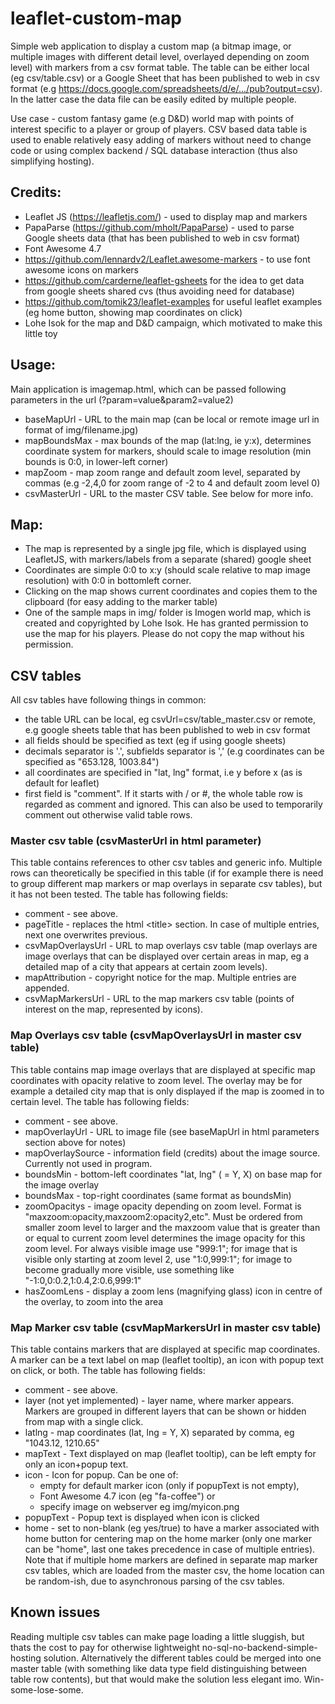 # leaflet-custom-map
Simple web application to display a custom map (a bitmap image, or multiple images with different detail level, overlayed depending on zoom level) with markers from a csv format table.
The table can be either local (eg csv/table.csv) or a Google Sheet that has been published to web in csv format (e.g https://docs.google.com/spreadsheets/d/e/.../pub?output=csv). 
In the latter case the data file can be easily edited by multiple people.

Use case - custom fantasy game (e.g D&D) world map with points of interest specific to a player or group of players.
CSV based data table is used to enable relatively easy adding of markers without need to change code or using complex backend / SQL database interaction (thus also simplifying hosting).

## Credits:
- Leaflet JS (https://leafletjs.com/) - used to display map and markers
- PapaParse (https://github.com/mholt/PapaParse) - used to parse Google sheets data (that has been published to web in csv format)
- Font Awesome 4.7
- https://github.com/lennardv2/Leaflet.awesome-markers - to use font awesome icons on markers
- https://github.com/carderne/leaflet-gsheets for the idea to get data from google sheets shared cvs (thus avoiding need for database)
- https://github.com/tomik23/leaflet-examples for useful leaflet examples (eg home button, showing map coordinates on click)
- Lohe Isok for the map and D&D campaign, which motivated to make this little toy

## Usage:
Main application is imagemap.html, which can be passed following parameters in the url (?param=value&param2=value2)
- baseMapUrl - URL to the main map (can be local or remote image url in format of img/filename.jpg)
- mapBoundsMax - max bounds of the map (lat:lng, ie y:x), determines coordinate system for markers, should scale to image resolution (min bounds is 0:0, in lower-left corner)
- mapZoom - map zoom range and default zoom level, separated by commas (e.g -2,4,0 for zoom range of -2 to 4 and default zoom level 0)
- csvMasterUrl - URL to the master CSV table. See below for more info.

## Map:
- The map is represented by a single jpg file, which is displayed using LeafletJS, with markers/labels from a separate (shared) google sheet
- Coordinates are simple 0:0 to x:y (should scale relative to map image resolution) with 0:0 in bottomleft corner.
- Clicking on the map shows current coordinates and copies them to the clipboard (for easy adding to the marker table)
- One of the sample maps in img/ folder is Imogen world map, which is created and copyrighted by Lohe Isok. He has granted permission to use the map for his players. Please do not copy the map without his permission.

## CSV tables
All csv tables have following things in common:
- the table URL can be local, eg csvUrl=csv/table_master.csv or remote, e.g google sheets table that has been published to web in csv format
- all fields should be specified as text (eg if using google sheets)
- decimals separator is '.', subfields separator is ',' (e.g coordinates can be specified as "653.128, 1003.84")
- all coordinates are specified in "lat, lng" format, i.e y before x (as is default for leaflet)
- first field is "comment". If it starts with / or #, the whole table row is regarded as comment and ignored. This can also be used to temporarily comment out otherwise valid table rows.

### Master csv table (csvMasterUrl in html parameter)
This table contains references to other csv tables and generic info.
Multiple rows can theoretically be specified in this table (if for example there is need to group different map markers or map overlays in separate csv tables), but it has not been tested. 
The table has following fields:
- comment - see above.
- pageTitle - replaces the html \<title\> section. In case of multiple entries, next one overwrites previous.
- csvMapOverlaysUrl - URL to map overlays csv table (map overlays are image overlays that can be displayed over certain areas in map, eg a detailed map of a city that appears at certain zoom levels).
- mapAttribution - copyright notice for the map. Multiple entries are appended.
- csvMapMarkersUrl - URL to the map markers csv table (points of interest on the map, represented by icons).

### Map Overlays csv table (csvMapOverlaysUrl in master csv table)
This table contains map image overlays that are displayed at specific map coordinates with opacity relative to zoom level. 
The overlay may be for example a detailed city map that is only displayed if the map is zoomed in to certain level.
The table has following fields:
- comment - see above.
- mapOverlayUrl - URL to image file (see baseMapUrl in html parameters section above for notes)
- mapOverlaySource - information field (credits) about the image source. Currently not used in program.
- boundsMin - bottom-left coordinates "lat, lng" ( = Y, X) on base map for the image overlay
- boundsMax - top-right coordinates (same format as boundsMin)
- zoomOpacitys - image opacity depending on zoom level. Format is "maxzoom:opacity,maxzoom2:opacity2,etc".
Must be ordered from smaller zoom level to larger and the maxzoom value that is greater than or equal to current zoom level determines the image opacity for this zoom level. 
	For always visible image use "999:1"; for image that is visible only starting at zoom level 2, use "1:0,999:1"; 
	for image to become gradually more visible, use something like "-1:0,0:0.2,1:0.4,2:0.6,999:1"
- hasZoomLens - display a zoom lens (magnifying glass) icon in centre of the overlay, to zoom into the area

### Map Marker csv table (csvMapMarkersUrl in master csv table)
This table contains markers that are displayed at specific map coordinates. A marker can be a text label on map (leaflet tooltip), an icon with popup text on click, or both.
The table has following fields:
- comment - see above.
- layer (not yet implemented) - layer name, where marker appears. Markers are grouped in different layers that can be shown or hidden from map with a single click. 
- latlng - map coordinates (lat, lng = Y, X) separated by comma, eg "1043.12, 1210.65"
- mapText - Text displayed on map (leaflet tooltip), can be left empty for only an icon+popup text. 
- icon - Icon for popup. Can be one of:
	- empty for default marker icon (only if popupText is not empty),
	- Font Awesome 4.7 icon (eg "fa-coffee") or 
	- specify image on webserver eg img/myicon.png
- popupText - Popup text is displayed when icon is clicked
- home - set to non-blank (eg yes/true) to have a marker associated with home button for centering map on the home marker 
	(only one marker can be "home", last one takes precedence in case of multiple entries). 
	Note that if multiple home markers are defined in separate map marker csv tables, which are loaded from the master csv, 
	the home location can be random-ish, due to asynchronous parsing of the csv tables.

## Known issues
Reading multiple csv tables can make page loading a little sluggish, but thats the cost to pay for otherwise lightweight no-sql-no-backend-simple-hosting solution. 
Alternatively the different tables could be merged into one master table (with something like data type field distinguishing between table row contents), but that would make the solution less elegant imo. Win-some-lose-some.
